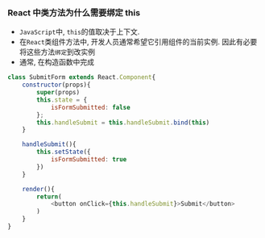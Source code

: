 ### React 中类方法为什么需要绑定 this
- `JavaScript`中, `this`的值取决于上下文.
- 在`React`类组件方法中, 开发人员通常希望它引用组件的当前实例. 因此有必要将这些方法`绑定`到改实例
- 通常, 在构造函数中完成
```js
class SubmitForm extends React.Component{
    constructor(props){
        super(props)
        this.state = {
            isFormSubmitted: false
        };
        this.handleSubmit = this.handleSubmit.bind(this)
    }

    handleSubmit(){
        this.setState({
            isFormSubmitted: true
        })
    }

    render(){
        return(
            <button onClick={this.handleSubmit}>Submit</button>
        )
    }
}
```